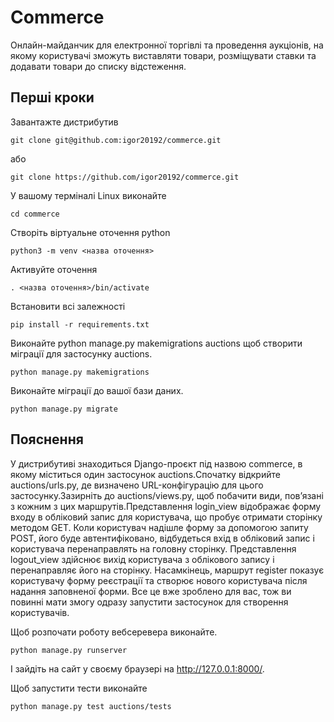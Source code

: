 # Commerce #

Онлайн-майданчик для електронної торгівлі та проведення аукціонів, на якому користувачі зможуть виставляти товари, розміщувати ставки та додавати товари до списку відстеження.

## Перші кроки ##

Завантажте дистрибутив

    git clone git@github.com:igor20192/commerce.git

або 

    git clone https://github.com/igor20192/commerce.git

У вашому терміналі Linux виконайте

    cd commerce

Створіть віртуальне оточення python

    python3 -m venv <назва оточення>

Активуйте оточення

    . <назва оточення>/bin/activate

Встановити всі залежності

    pip install -r requirements.txt

Виконайте python manage.py makemigrations auctions щоб створити міграції для застосунку auctions.

    python manage.py makemigrations

Виконайте  міграції до вашої бази даних.

    python manage.py migrate

## Пояснення ##

У дистрибутиві знаходиться Django-проєкт під назвою commerce, в якому міститься один застосунок auctions.Спочатку відкрийте auctions/urls.py, де визначено URL-конфігурацію для цього застосунку.Зазирніть до auctions/views.py, щоб побачити види, пов’язані з кожним з цих маршрутів.Представлення login_view відображає форму входу в обліковий запис для користувача, що пробує отримати сторінку методом GET. Коли користувач надішле форму за допомогою запиту POST, його буде автентифіковано, відбудеться вхід в обліковий запис і користувача перенаправлять на головну сторінку. Представлення logout_view здійснює вихід користувача з облікового запису і перенаправляє його на сторінку. Насамкінець, маршрут register показує користувачу форму реєстрації та створює нового користувача після надання заповненої форми. Все це вже зроблено для вас, тож ви повинні мати змогу одразу запустити застосунок для створення користувачів.

Щоб розпочати роботу вебсеревера виконайте.

    python manage.py runserver

I зайдіть на сайт у своєму браузері на http://127.0.0.1:8000/.

Щоб запустити тести виконайте

    python manage.py test auctions/tests